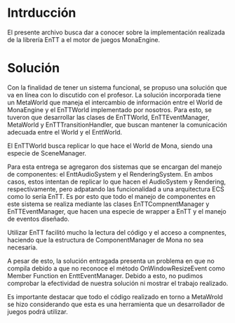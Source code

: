 # Intrducción

El presente archivo busca dar a conocer sobre la implementación realizada de la librería EnTT a el motor de juegos MonaEngine.

# Solución

Con la finalidad de tener un sistema funcional, se propuso una solución que va en línea con lo discutido con el profesor. La solución incorporada tiene un MetaWorld que maneja el intercambio de información entre el World de MonaEngine y el EnTTWorld implementado por nosotros. Para esto, se tuveron que desarrollar las clases de EnTTWorld, EnTTEventManager, MetaWorld y EnTTTransitionHandler, que buscan mantener la comunicación adecuada entre el World y el EnttWorld.

El EnTTWorld busca replicar lo que hace el World de Mona, siendo una especie de SceneManager. 

Para esta entrega se agregaron dos sistemas que se encargan del manejo de componentes: el EnttAudioSystem y el RenderingSystem. En ambos casos, estos intentan de replicar lo que hacen el AudioSystem y Rendering, respectivamente, pero adpatando las funcionalidad a una arquitectura ECS como lo sería EnTT. Es por esto que todo el manejo de componentes en este sistema se realiza mediante las clases EnTTCompnentManager y EnTTEventManager, que hacen una especie de wrapper a EnTT y el manejo de eventos diseñado. 

Utilizar EnTT facilitó mucho la lectura del código y el acceso a compnentes, haciendo que la estructura de ComponentManager de Mona no sea necesaria. 

A pesar de esto, la solución entragada presenta un problema en que no compila debido a que no reconoce el método OnWindowResizeEvent como Member Function en EnttEventManager. Debido a esto, no pudimos comprobar la efectividad de nuestra solución ni mostrar el trabajo realizado.

Es importante destacar que todo el código realizado en torno a MetaWrold se hizo considerando que esta es una herramienta que un desarrollador de juegos podrá utilizar.